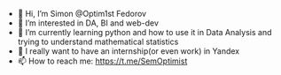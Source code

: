 - 👋 Hi, I’m Simon @Optim1st Fedorov
- 👀 I’m interested in DA, BI and web-dev
- 🌱 I’m currently learning python and how to use it in Data Analysis and trying to understand mathematical statistics
- 💞️ I really want to have an internship(or even work) in Yandex
- 📫 How to reach me: https://t.me/SemOptimist


